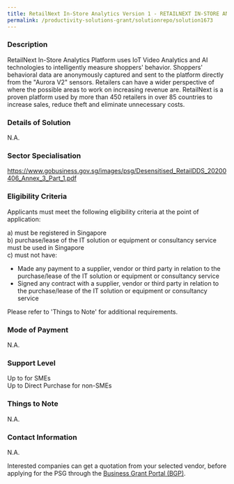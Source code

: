 ```yaml
---
title: RetailNext In-Store Analytics Version 1 - RETAILNEXT IN-STORE ANALYTICS - TRAFFIC 2.0
permalink: /productivity-solutions-grant/solutionrepo/solution1673
---
```


### Description

RetailNext In-Store Analytics Platform uses IoT Video Analytics and AI technologies to intelligently measure shoppers' behavior. Shoppers' behavioral data are anonymously captured and sent to the platform directly from the "Aurora V2" sensors. Retailers can have a wider perspective of where the possible areas to work on increasing revenue are. RetailNext is a proven platform used by more than 450 retailers in over 85 countries to increase sales, reduce theft and eliminate unnecessary costs.

### Details of Solution

N.A.

### Sector Specialisation

https://www.gobusiness.gov.sg/images/psg/Desensitised_RetailDDS_20200406_Annex_3_Part_1.pdf

### Eligibility Criteria

Applicants must meet the following eligibility criteria at the point of application:

a) must be registered in Singapore <br>
b) purchase/lease of the IT solution or equipment or consultancy service must be used in Singapore <br>
c) must not have:
- Made any payment to a supplier, vendor or third party in relation to the purchase/lease of the IT solution or equipment or consultancy service
- Signed any contract with a supplier, vendor or third party in relation to the purchase/lease of the IT solution or equipment or consultancy service

Please refer to 'Things to Note' for additional requirements.

### Mode of Payment
N.A.

### Support Level
Up to  for SMEs <br>
Up to Direct Purchase for non-SMEs

### Things to Note
N.A.

### Contact Information
N.A.

Interested companies can get a quotation from your selected vendor, before applying for the PSG through the <a target='_blank' rel='noopener' href='https://www.businessgrants.gov.sg/'>Business Grant Portal (BGP)</a>.
